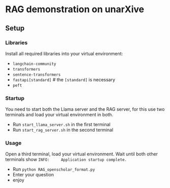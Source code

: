 # RAG demonstration on unarXive

## Setup
### Libraries
Install all required libraries into your virtual environment:
- `langchain-community`
- `transformers`
- `sentence-transformers`
- `fastapi[standard]`    # the `[standard]` is necessary
- `peft`

### Startup
You need to start both the Llama server and the RAG server, for this use two terminals and load your virtual environment in both.
- Run `start_llama_server.sh` in the first terminal
- Run `start_rag_server.sh` in the second terminal

### Usage
Open a third terminal, load your virtual environment. Wait until both other terminals show `INFO:     Application startup complete.`
- Run `python RAG_openscholar_format.py`
- Enter your question
- enjoy
